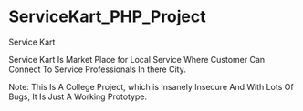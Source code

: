 # ServiceKart_PHP_Project
Service Kart

Service Kart Is Market Place for Local Service Where Customer Can Connect To Service Professionals In there City.

Note: This Is A College Project, which is Insanely Insecure And With Lots Of Bugs, It Is Just A Working Prototype.
